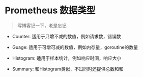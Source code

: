 # Prometheus 数据类型

> 写博客记一下，老是忘记

- Counter: 适用于只增不减的数值，例如请求数，错误数

- Guage: 适用于可增可减的数值，例如内存量，goroutine的数量

- Histogram: 适用于样本统计，例如响应时间，响应大小

- Summary: 和Histogram类似，不过同时还提供总数和和
